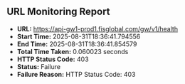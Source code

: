 ## URL Monitoring Report

- **URL:** https://api-gw1-prod1.fisglobal.com/gw/v1/health
- **Start Time:** 2025-08-31T18:36:41.794556
- **End Time:** 2025-08-31T18:36:41.854579
- **Total Time Taken:** 0.060023 seconds
- **HTTP Status Code:** 403
- **Status:** Failure
- **Failure Reason:** HTTP Status Code: 403
